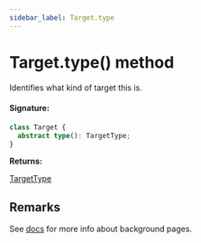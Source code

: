 ```yaml
---
sidebar_label: Target.type
---
```


# Target.type() method

Identifies what kind of target this is.

#### Signature:

```typescript
class Target {
  abstract type(): TargetType;
}
```

**Returns:**

[TargetType](./puppeteer.targettype.md)

## Remarks

See [docs](https://developer.chrome.com/extensions/background_pages) for more info about background pages.
